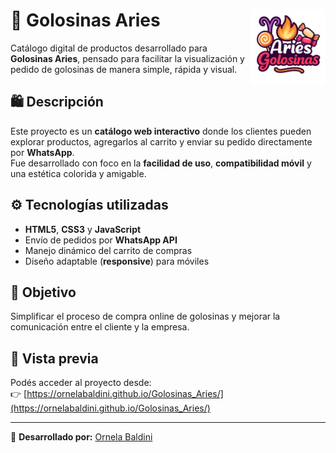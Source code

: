 # 🍭 Golosinas Aries <img src="./img/logo.jpg" alt="Logo Golosinas Aries" align="right" width="120"/>

Catálogo digital de productos desarrollado para **Golosinas Aries**, pensado para facilitar la visualización y pedido de golosinas de manera simple, rápida y visual.

## 🛍️ Descripción

Este proyecto es un **catálogo web interactivo** donde los clientes pueden explorar productos, agregarlos al carrito y enviar su pedido directamente por **WhatsApp**.  
Fue desarrollado con foco en la **facilidad de uso**, **compatibilidad móvil** y una estética colorida y amigable.

## ⚙️ Tecnologías utilizadas

- **HTML5**, **CSS3** y **JavaScript**
- Envío de pedidos por **WhatsApp API**
- Manejo dinámico del carrito de compras
- Diseño adaptable (**responsive**) para móviles

## 🧠 Objetivo

Simplificar el proceso de compra online de golosinas y mejorar la comunicación entre el cliente y la empresa.

## 📱 Vista previa

Podés acceder al proyecto desde:  
👉 [https://ornelabaldini.github.io/Golosinas_Aries/](https://ornelabaldini.github.io/Golosinas_Aries/)

---

💬 **Desarrollado por:** [Ornela Baldini](https://github.com/ornelabaldini)
